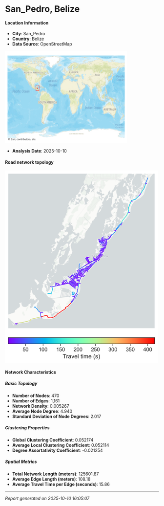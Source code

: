 # San_Pedro, Belize

#### Location Information

- **City**: San_Pedro
- **Country**: Belize
- **Data Source**: OpenStreetMap
<img src="San_Pedro_location.png" alt="San_Pedro Location Map" width="400" />

- **Analysis Date**: 2025-10-10

#### Road network topology

<img src="San_Pedro_network_map.png" alt="San_Pedro Road Network Map" width="500"/>

#### Network Characteristics

##### Basic Topology

- **Number of Nodes**: 470
- **Number of Edges**: 1,161
- **Network Density**: 0.005267
- **Average Node Degree**: 4.940
- **Standard Deviation of Node Degrees**: 2.017

##### Clustering Properties

- **Global Clustering Coefficient**: 0.052174
- **Average Local Clustering Coefficient**: 0.052114
- **Degree Assortativity Coefficient**: -0.021254

##### Spatial Metrics

- **Total Network Length (meters)**: 125601.87
- **Average Edge Length (meters)**: 108.18
- **Average Travel Time per Edge (seconds)**: 15.86

---
*Report generated on 2025-10-10 16:05:07*
